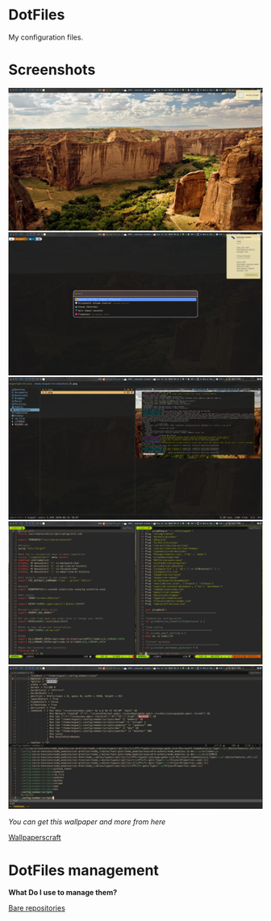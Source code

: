 # DotFiles

My configuration files. 

# Screenshots

![](Screenshots/1.png)  ![](Screenshots/2.png) ![](Screenshots/3.png) ![](Screenshots/4.png) ![](Screenshots/5.png) 

_You can get this wallpaper and more from here_

[Wallpaperscraft](https://wallpaperscraft.com)

# DotFiles management

**What Do I use to manage them?**

[Bare repositories](https://developer.atlassian.com/blog/2016/02/best-way-to-store-dotfiles-git-bare-repo/)
